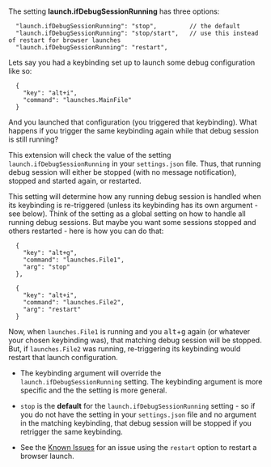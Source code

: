 <br/>

The setting **launch.ifDebugSessionRunning** has three options:  

```jsonc
  "launch.ifDebugSessionRunning": "stop",         // the default
  "launch.ifDebugSessionRunning": "stop/start",   // use this instead of restart for browser launches
  "launch.ifDebugSessionRunning": "restart", 
```

Lets say you had a keybinding set up to launch some debug configuration like so:

```jsonc
  {
    "key": "alt+i",
    "command": "launches.MainFile"
  }
  ```  

And you launched that configuration (you triggered that keybinding).  What happens if you trigger the same keybinding again while that debug session is still running?  

This extension will check the value of the setting `launch.ifDebugSessionRunning` in your `settings.json` file.  Thus, that running debug session will either be stopped (with no message notification), stopped and started again, or restarted.

This setting will determine how any running debug session is handled when its keybinding is re-triggered (unless its keybinding has its own argument - see below).  Think of the setting as a global setting on how to handle all running debug sessions.  But maybe you want some sessions stopped and others restarted - here is how you can do that:

```jsonc
  {
    "key": "alt+g",
    "command": "launches.File1",
    "arg": "stop"
  },

  {
    "key": "alt+i",
    "command": "launches.File2",
    "arg": "restart"
  }
  ``` 

  Now, when `launches.File1` is running and you <kbd>alt</kbd>+<kbd>g</kbd> again (or whatever your chosen keybinding was), that matching debug session will be stopped.  But, if `launches.File2` was running, re-triggering its keybinding would restart that launch configuration.

  * The keybinding argument will override the `launch.ifDebugSessionRunning` setting.  The keybinding argument is more specific and the the setting is more general.  

  *  `stop` is the **default** for the `launch.ifDebugSessionRunning` setting - so if you do not have the setting in your `settings.json` file and no argument in the matching keybinding, that debug session will be stopped if you retrigger the same keybinding.

  * See the [Known Issues](README.md) for an issue using the `restart` option to restart a browser launch.  

  <br/>